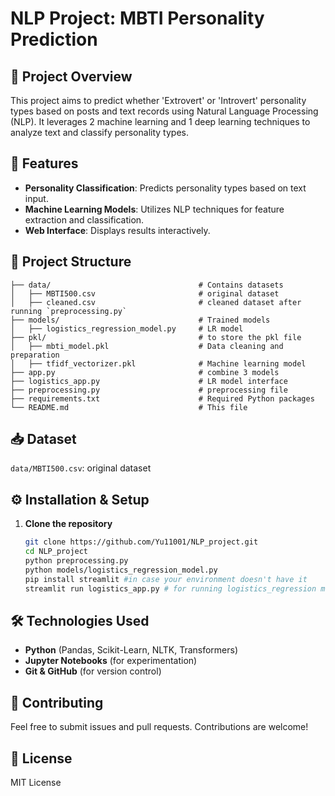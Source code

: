 # NLP Project: MBTI Personality Prediction

## 📌 Project Overview

This project aims to predict whether 'Extrovert' or 'Introvert' personality types based on posts and text records using Natural Language Processing (NLP). It leverages 2 machine learning and 1 deep learning techniques to analyze text and classify personality types.

## 🚀 Features

- **Personality Classification**: Predicts personality types based on text input.
- **Machine Learning Models**: Utilizes NLP techniques for feature extraction and classification.
- **Web Interface**: Displays results interactively.

## 📂 Project Structure

```
├── data/                                 # Contains datasets
│   ├── MBTI500.csv                       # original dataset
│   ├── cleaned.csv                       # cleaned dataset after running `preprocessing.py`
├── models/                               # Trained models
│   ├── logistics_regression_model.py     # LR model
├── pkl/                                  # to store the pkl file
│   ├── mbti_model.pkl                    # Data cleaning and preparation
│   ├── tfidf_vectorizer.pkl              # Machine learning model
├── app.py                                # combine 3 models
├── logistics_app.py                      # LR model interface
├── preprocessing.py                      # preprocessing file
├── requirements.txt                      # Required Python packages
└── README.md                             # This file
```

## 📥 Dataset

`data/MBTI500.csv`: original dataset

## ⚙️ Installation & Setup

1. **Clone the repository**

   ```bash
   git clone https://github.com/Yu11001/NLP_project.git
   cd NLP_project
   python preprocessing.py
   python models/logistics_regression_model.py
   pip install streamlit #in case your environment doesn't have it
   streamlit run logistics_app.py # for running logistics_regression model
   ```

## 🛠 Technologies Used

- **Python** (Pandas, Scikit-Learn, NLTK, Transformers)
- **Jupyter Notebooks** (for experimentation)
- **Git & GitHub** (for version control)

## 📢 Contributing

Feel free to submit issues and pull requests. Contributions are welcome!

## 📜 License

MIT License
